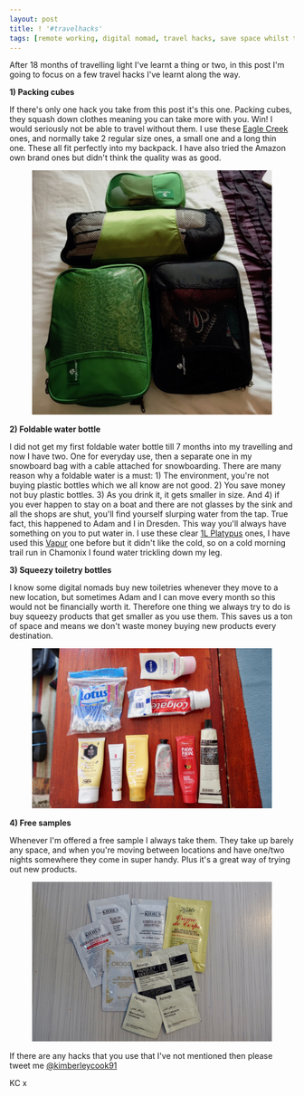 ```yaml
---
layout: post
title: ! '#travelhacks'
tags: [remote working, digital nomad, travel hacks, save space whilst travelling, minimalist travelling ]
---
```


After 18 months of travelling light I've learnt a thing or two, in this post I'm going to focus on a few travel hacks I've learnt along the way.

**1) Packing cubes**

If there's only one hack you take from this post it's this one. Packing cubes, they squash down clothes meaning you can take more with you. Win! I would seriously not be able to travel without them. I use these [Eagle Creek](https://www.amazon.co.uk/Eagle-Creek-Pack-Cube-Black/dp/B00F9S85CS/ref=sr_1_1?ie=UTF8&qid=1509475368&sr=8-1&keywords=eagle+creek+packing+cube) ones, and normally take 2 regular size ones, a small one and a long thin one. These all fit perfectly into my backpack. I have also tried the Amazon own brand ones but didn't think the quality was as good.

<figure>
  <img src="/images/travel-hacks/packing-cubes.jpg" class="medium-image" alt="packing cubes">
</figure>

**2) Foldable water bottle**

I did not get my first foldable water bottle till 7 months into my travelling and now I have two. One for everyday use, then a separate one in my snowboard bag with a cable attached for snowboarding. There are many reason why a foldable water is a must: 1) The environment, you're not buying plastic bottles which we all know are not good. 2) You save money not buy plastic bottles. 3) As you drink it, it gets smaller in size. And 4) if you ever happen to stay on a boat and there are not glasses by the sink and all the shops are shut, you'll find yourself slurping water from the tap. True fact, this happened to Adam and I in Dresden. This way you'll always have something on you to put water in. I use these clear [1L Platypus](https://www.amazon.co.uk/Platypus-Soft-Push-Pull-Bottle-Waves/dp/B0198Q2090/ref=sr_1_1?ie=UTF8&qid=1509564920&sr=8-1&keywords=platypus%2Bwater%2Bbottle&th=1) ones, I have used this [Vapur](https://www.amazon.co.uk/Vapur-Element-Reusable-Water-Bottle/dp/B007UU6JI0/ref=sr_1_2?s=sports&ie=UTF8&qid=1509564963&sr=1-2&keywords=vapur+water+bottle) one before but it didn't like the cold, so on a cold morning trail run in Chamonix I found water trickling down my leg.

**3) Squeezy toiletry bottles**

I know some digital nomads buy new toiletries whenever they move to a new location, but sometimes Adam and I can move every month so this would not be financially worth it. Therefore one thing we always try to do is buy squeezy products that get smaller as you use them. This saves us a ton of space and means we don't waste money buying new products every destination.

<figure>
  <img src="/images/travel-hacks/squeezy-bottles.jpg" class="medium-image" alt="squeezy bottles">
</figure>

**4) Free samples**

Whenever I'm offered a free sample I always take them. They take up barely any space, and when you're moving between locations and have one/two nights somewhere they come in super handy. Plus it's a great way of trying out new products.

<figure>
  <img src="/images/travel-hacks/samples.jpg" class="medium-image" alt="free samples">
</figure>

If there are any hacks that you use that I've not mentioned then please tweet me [@kimberleycook91](https://twitter.com/kimberleycook91/)

KC x
